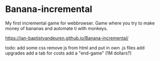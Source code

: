 # Banana-incremental
My first incremental game for webbrowser.
Game where you try to make money of bananas and automate ti with monkeys.

https://jan-baptistvandeuren.github.io/Banana-incremental/


todo:
add some css
remove js from html and put in own .js files
add upgrades
add a tab for costs
add a "end-game" (1M dollars?)